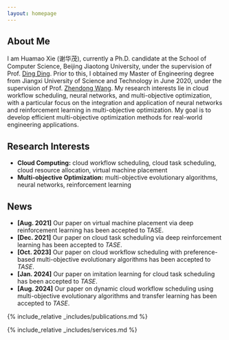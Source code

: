 ```yaml
---
layout: homepage
---
```


## About Me

I am Huamao Xie (谢华茂), currently a Ph.D. candidate at the School of Computer Science, Beijing Jiaotong University, under the supervision of Prof. [Ding Ding](https://faculty.bjtu.edu.cn/7492/). Prior to this, I obtained my Master of Engineering degree from Jiangxi University of Science and Technology in June 2020, under the supervision of Prof. [Zhendong Wang](https://ie.jxust.edu.cn/info/1094/8176.htm). My research interests lie in cloud workflow scheduling, neural networks, and multi-objective optimization, with a particular focus on the integration and application of neural networks and reinforcement learning in multi-objective optimization. My goal is to develop efficient multi-objective optimization methods for real-world engineering applications.

## Research Interests

- **Cloud Computing:** cloud workflow scheduling, cloud task scheduling, cloud resource allocation, virtual machine placement
- **Multi-objective Optimization:** multi-objective evolutionary algorithms, neural networks, reinforcement learning

## News

- **[Aug. 2021]** Our paper on virtual machine placement via deep reinforcement learning has been accepted to TASE.
- **[Dec. 2021]** Our paper on cloud task scheduling via deep reinforcement learning has been accepted to *TASE*.   
- **[Oct. 2023]** Our paper on cloud workflow scheduling with preference-based multi-objective evolutionary algorithms has been accepted to *TASE*. 
- **[Jan. 2024]** Our paper on imitation learning for cloud task scheduling has been accepted to *TASE*.
- **[Aug. 2024]** Our paper on dynamic cloud workflow scheduling using multi-objective evolutionary algorithms and transfer learning has been accepted to *TASE*.  


{% include_relative _includes/publications.md %}

{% include_relative _includes/services.md %}
